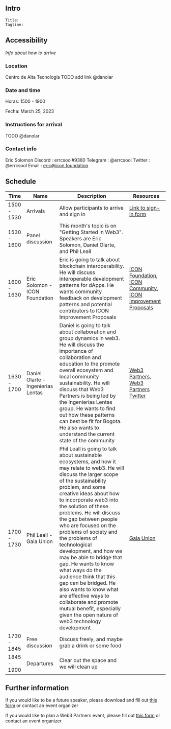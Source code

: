 ## Intro

```
Title:
Tagline:
```

## Accessibility

*Info about how to arrive*

### Location

Centro de Alta Tecnología
TODO add link @danolar

### Date and time

Horas: 1500 - 1900

Fecha: March 25, 2023

### Instructions for arrival

TODO @danolar

### Contact info

Eric Solomon
Discord : errcsool#9380
Telegram : @errcsool
Twitter : @errcsool
Email : eric@icon.foundation

## Schedule

| Time         | Name      | Description      | Resources          |
|--------------|-----------|------------------|--------------------|
| 1500 - 1530  | Arrivals  | Allow participants to arrive and sign in | [Link to sign-in form]() |
| 1530 - 1600| Panel discussion| This month's topic is on "Getting Started in Web3". Speakers are Eric Solomon, Daniel Olarte, and Phil Leall | |
| 1600 - 1630 | Eric Solomon - ICON Foundation | Eric is going to talk about blockchain interoperability. He will discuss interoperable development patterns for dApps. He wants community feedback on development patterns and potential contributors to ICON Improvement Proposals | [ICON Foundation](https://icon.foundation), [ICON Community](https://icon.community), [ICON Improvement Proposals](https://github.com/icon-project/iips) |
| 1630 - 1700 | Daniel Olarte - Ingenierias Lentas  | Daniel is going to talk about collaboration and group dynamics in web3. He will discuss the importance of collaboration and education to the promote overall ecosystem and local community sustainability. He will discuss that Web3 Partners is being led by the Ingenierias Lentas group. He wants to find out how these patterns can best be fit for Bogota. He also wants to understand the current state of the community | [Web3 Partners](https://web3partners.community), [Web3 Partners Twitter](https://twitter.com/web3partners_) |
| 1700 - 1730 |  Phil Leall - Gaia Union | Phil Leall is going to talk about sustainable ecosystems, and how it may relate to web3. He will discuss the larger scope of the sustainability problem, and some creative ideas about how to incorporate web3 into the solution of these problems. He will discuss the gap between people who are focused on the problems of society and the problems of technological development, and how we may be able to bridge that gap. He wants to know what ways do the audience think that this gap can be bridged. He also wants to know what are effective ways to collaborate and promote mutual benefit, especially given the open nature of web3 technology development | [Gaia Union](https://gaia-union.com/) |
| 1730 - 1845 | Free discussion | Discuss freely, and maybe grab a drink or some food | |
| 1845 - 1900 | Departures | Clear out the space and we will clean up | |

## Further information

If you would like to be a future speaker, please download and fill out [this form](https://forms.gle/fKKngqNhiM9rzE3g9) or contact an event organizer

If you would like to plan a Web3 Partners event, please fill out [this form](https://forms.gle/Pi8sQGzBc5d1wwqJA) or contact an event organizer